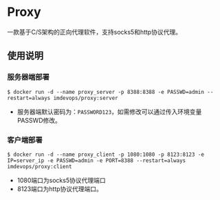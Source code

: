 # Proxy
一款基于C/S架构的正向代理软件，支持socks5和http协议代理。

## 使用说明
### 服务器端部署

```
$ docker run -d --name proxy_server -p 8388:8388 -e PASSWD=admin --restart=always imdevops/proxy:server
```
* 服务器端默认密码为：`PASSWORD123`，如需修改可以通过传入环境变量PASSWD修改。

### 客户端部署

```
$ docker run -d --name proxy_client -p 1080:1080 -p 8123:8123 -e IP=server_ip -e PASSWD=admin -e PORT=8388 --restart=always imdevops/proxy:client
```
* 1080端口为socks5协议代理端口
* 8123端口为http协议代理端口。
